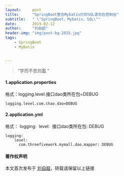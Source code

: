 ```yaml
---
layout:     post
title:      "SpringBoot整合Mybatis打印SQL语句在控制台"
subtitle:   " \"SpringBoot，Mybatis，SQL\""
date:       2019-02-12
author:     "刘自超"
header-img: "img/post-bg-2015.jpg"
tags:
    - SpringBoot
	- MyBatis


---
```


> “学而不思则**忘** ”





#### 1.application.properties

格式：logging.level.接口dao类所在包=DEBUG

```
logging.level.com.chao.dao=DEBUG
```

#### 2.application.yml

格式：
logging:
​    level:
​      接口dao类所在包: DEBUG 

```
logging:
    level:
      com.threefivework.mymall.dao.mapper: DEBUG 
```

#### 著作权声明

本文首次发布于 [刘自超](https://bigdatajava.github.io/blogspot/)，转载请保留以上链接